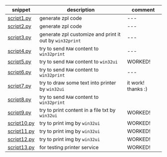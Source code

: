 |snippet|description|comment|
|---|---|---|
|[script1.py](/snippet/script1.py)|generate zpl code|---|
|[script2.py](/snippet/script2.py)|generate zpl code|---|
|[script3.py](/snippet/script3.py)|generate zpl customize and print it out by `win32print`|---|
|[script4.py](/snippet/script4.py)|try to send `RAW` content to `win32print`|---|
|[script5.py](/snippet/script5.py)|try to send `RAW` content to `win32ui`|WORKED!|
|[script6.py](/snippet/script6.py)|try to send `RAW` content to `win32print`|---|
|[script7.py](/snippet/script7.py)|try to draw some text into printer by `win32ui`|it work! thanks :)|
|[script8.py](/snippet/script8.py)|try to send `RAW` content to `win32print`||
|[script9.py](/snippet/script9.py)|try to print content in a file txt by `win32ui`|WORKED!|
|[script10.py](/snippet/script10.py)|try to print img by `win32ui`|WORKED!|
|[script11.py](/snippet/script11.py)|try to print img by `win32ui`|WORKED!|
|[script12.py](/snippet/script12.py)|try to print img by `win32ui`|WORKED!|
|[script13.py](/snippet/script13.py)|for testing printer service|WORKED!|